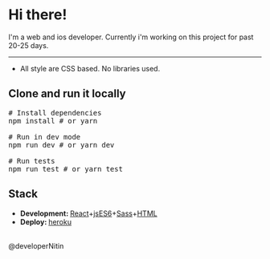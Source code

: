 <h1>Hi there!</h1>
<p>I'm a web and ios developer. Currently i'm working on this project for past 20-25 days.</p>
<hr></hr>

<ul>
<li>All style are CSS based. No libraries used.</li>
</ul>

<h2>Clone and run it locally</h2>

<div class="readme-div"><pre>
<span class="pl-c"><span class="pl-c">#</span> Install dependencies</span>
npm install <span class="pl-c"><span class="pl-c">#</span> or yarn</span><br>
<span class="pl-c"><span class="pl-c">#</span> Run in dev mode</span>
npm run dev <span class="pl-c"><span class="pl-c">#</span> or yarn dev</span><br>
<span class="pl-c"><span class="pl-c">#</span> Run tests</span>
npm run <span class="pl-c1">test</span> <span class="pl-c"><span class="pl-c">#</span> or yarn test</span></pre></div>

<h2>Stack</h2>

<ul>
<li><strong>Development: </strong><a href="https://reactjs.org" rel="nofollow">React</a>+<a href="https://www.javascript.com" rel="nofollow">jsES6</a>+<a href="https://sass-lang.com" rel="nofollow">Sass</a>+<a href="https://html.com" rel="nofollow">HTML</a></li>
<li><strong>Deploy: </strong><a href="https://www.heroku.com">heroku</a></li>
</ul>
<br>
<footer>@developerNitin</footer>
